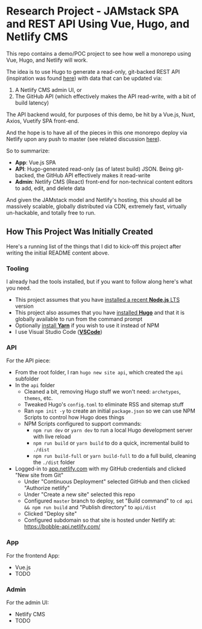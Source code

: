 # Research Project - JAMstack SPA and REST API Using Vue, Hugo, and Netlify CMS

This repo contains a demo/POC project to see how well a monorepo using Vue, Hugo, and Netlify will work.

The idea is to use Hugo to generate a read-only, git-backed REST API (inspiration was found [here](https://forestry.io/blog/build-a-json-api-with-hugo/)) with data that can be updated via:

1. A Netlify CMS admin UI, or
1. The GitHub API (which effectively makes the API read-write, with a bit of build latency)

The API backend would, for purposes of this demo, be hit by a Vue.js, Nuxt, Axios, Vuetify SPA front-end.

And the hope is to have all of the pieces in this one monorepo deploy via Netlify upon any push to master (see related discussion [here](https://github.com/netlify/netlify-cms/issues/1325)).

So to summarize:

- **App**: Vue.js SPA
- **API**: Hugo-generated read-only (as of latest build) JSON. Being git-backed, the GitHub API effectively makes it read-write
- **Admin**: Netlify CMS (React) front-end for non-technical content editors to add, edit, and delete data 

And given the JAMstack model and Netlify's hosting, this should all be massively scalable, globally distributed via CDN, extremely fast, virtually un-hackable, and totally free to run.

## How This Project Was Initially Created

Here's a running list of the things that I did to kick-off this project after writing the initial README content above.

### Tooling

I already had the tools installed, but if you want to follow along here's what you need.

- This project assumes that you have [installed a recent **Node.js** LTS](https://nodejs.org/en/download/) version
- This project also assumes that you have [installed **Hugo**](https://gohugo.io/getting-started/installing) and that it is globally available to run from the command prompt
- Optionally [install **Yarn**](https://yarnpkg.com/en/docs/install) if you wish to use it instead of NPM
- I use Visual Studio Code ([**VSCode**](https://code.visualstudio.com/download))

### API

For the API piece:

- From the root folder, I ran `hugo new site api`, which created the `api` subfolder
- In the `api` folder
  - Cleaned a bit, removing Hugo stuff we won't need: `archetypes`, `themes`, etc.
  - Tweaked Hugo's `config.toml` to eliminate RSS and sitemap stuff
  - Ran `npm init -y` to create an initial `package.json` so we can use NPM Scripts to control how Hugo does things
  - NPM Scripts configured to support commands:
    - `npm run dev` or `yarn dev` to run a local Hugo development server with live reload
    - `npm run build` or `yarn build` to do a quick, incremental build to `./dist`
    - `npm run build-full` or `yarn build-full` to do a full build, cleaning the `./dist` folder
- Logged-in to [app.netlify.com](https://app.netlify.com) with my GitHub credentials and clicked "New site from Git"
  - Under "Continuous Deployment" selected GitHub and then clicked "Authorize netlify"
  - Under "Create a new site" selected this repo
  - Configured `master` branch to deploy, set "Build command" to `cd api && npm run build` and "Publish directory" to `api/dist`
  - Clicked "Deploy site"
  - Configured subdomain so that site is hosted under Netlify at: https://bobble-api.netlify.com/

### App

For the frontend App:

- Vue.js
- TODO

### Admin

For the admin UI:

- Netlify CMS
- TODO

